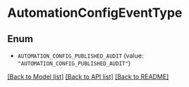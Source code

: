 # AutomationConfigEventType

## Enum


* `AUTOMATION_CONFIG_PUBLISHED_AUDIT` (value: `"AUTOMATION_CONFIG_PUBLISHED_AUDIT"`)


[[Back to Model list]](../README.md#documentation-for-models) [[Back to API list]](../README.md#documentation-for-api-endpoints) [[Back to README]](../README.md)


